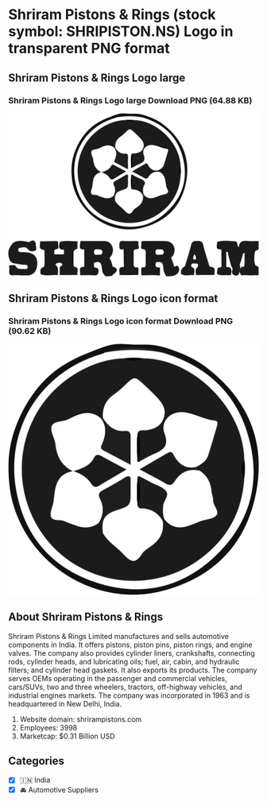 # Shriram Pistons & Rings (stock symbol: SHRIPISTON.NS) Logo in transparent PNG format

## Shriram Pistons & Rings Logo large

### Shriram Pistons & Rings Logo large Download PNG (64.88 KB)

![Shriram Pistons & Rings Logo large Download PNG (64.88 KB)](/img/orig/SHRIPISTON.NS_BIG-9a9cf9fd.png)

## Shriram Pistons & Rings Logo icon format

### Shriram Pistons & Rings Logo icon format Download PNG (90.62 KB)

![Shriram Pistons & Rings Logo icon format Download PNG (90.62 KB)](/img/orig/SHRIPISTON.NS-59b61180.png)

## About Shriram Pistons & Rings

Shriram Pistons & Rings Limited manufactures and sells automotive components in India. It offers pistons, piston pins, piston rings, and engine valves. The company also provides cylinder liners, crankshafts, connecting rods, cylinder heads, and lubricating oils; fuel, air, cabin, and hydraulic filters; and cylinder head gaskets. It also exports its products. The company serves OEMs operating in the passenger and commercial vehicles, cars/SUVs, two and three wheelers, tractors, off-highway vehicles, and industrial engines markets. The company was incorporated in 1963 and is headquartered in New Delhi, India.

1. Website domain: shrirampistons.com
2. Employees: 3998
3. Marketcap: $0.31 Billion USD


## Categories
- [x] 🇮🇳 India
- [x] 🚘 Automotive Suppliers
